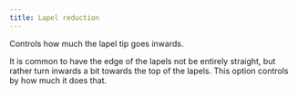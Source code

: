 ```yaml
---
title: Lapel reduction
---
```


Controls how much the lapel tip goes inwards.

It is common to have the edge of the lapels not be entirely straight, but rather 
turn inwards a bit towards the top of the lapels. This option controls by how much it does that.

